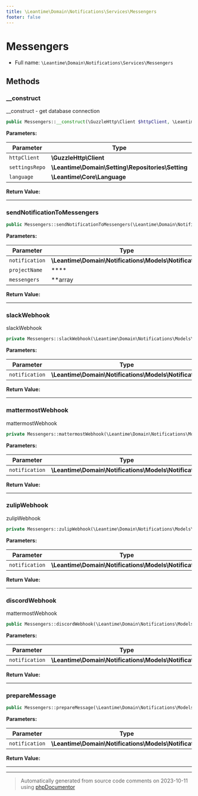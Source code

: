 ```yaml
---
title: \Leantime\Domain\Notifications\Services\Messengers
footer: false
---
```


# Messengers





* Full name: `\Leantime\Domain\Notifications\Services\Messengers`



## Methods

### __construct

__construct - get database connection

```php
public Messengers::__construct(\GuzzleHttp\Client $httpClient, \Leantime\Domain\Setting\Repositories\Setting $settingsRepo, \Leantime\Core\Language $language): mixed
```








**Parameters:**

| Parameter | Type | Description |
|-----------|------|-------------|
| `httpClient` | **\GuzzleHttp\Client** |  |
| `settingsRepo` | **\Leantime\Domain\Setting\Repositories\Setting** |  |
| `language` | **\Leantime\Core\Language** |  |


**Return Value:**





---
### sendNotificationToMessengers



```php
public Messengers::sendNotificationToMessengers(\Leantime\Domain\Notifications\Models\Notification $notification,  $projectName, array|string $messengers = &quot;all&quot;): void
```








**Parameters:**

| Parameter | Type | Description |
|-----------|------|-------------|
| `notification` | **\Leantime\Domain\Notifications\Models\Notification** |  |
| `projectName` | **** |  |
| `messengers` | **array|string** |  |


**Return Value:**





---
### slackWebhook

slackWebhook

```php
private Messengers::slackWebhook(\Leantime\Domain\Notifications\Models\Notification $notification): bool
```








**Parameters:**

| Parameter | Type | Description |
|-----------|------|-------------|
| `notification` | **\Leantime\Domain\Notifications\Models\Notification** |  |


**Return Value:**





---
### mattermostWebhook

mattermostWebhook

```php
private Messengers::mattermostWebhook(\Leantime\Domain\Notifications\Models\Notification $notification): bool
```








**Parameters:**

| Parameter | Type | Description |
|-----------|------|-------------|
| `notification` | **\Leantime\Domain\Notifications\Models\Notification** |  |


**Return Value:**





---
### zulipWebhook

zulipWebhook

```php
private Messengers::zulipWebhook(\Leantime\Domain\Notifications\Models\Notification $notification): bool
```








**Parameters:**

| Parameter | Type | Description |
|-----------|------|-------------|
| `notification` | **\Leantime\Domain\Notifications\Models\Notification** |  |


**Return Value:**





---
### discordWebhook

mattermostWebhook

```php
public Messengers::discordWebhook(\Leantime\Domain\Notifications\Models\Notification $notification): bool
```








**Parameters:**

| Parameter | Type | Description |
|-----------|------|-------------|
| `notification` | **\Leantime\Domain\Notifications\Models\Notification** |  |


**Return Value:**





---
### prepareMessage



```php
public Messengers::prepareMessage(\Leantime\Domain\Notifications\Models\Notification $notification): array[]
```








**Parameters:**

| Parameter | Type | Description |
|-----------|------|-------------|
| `notification` | **\Leantime\Domain\Notifications\Models\Notification** |  |


**Return Value:**





---


---
> Automatically generated from source code comments on 2023-10-11 using [phpDocumentor](http://www.phpdoc.org/)
